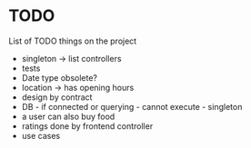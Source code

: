 # TODO
List of TODO things on the project

<ul>
	<li>singleton → list controllers</li>
	<li>tests</li>
	<li>Date type obsolete?</li>
	<li>location → has opening hours</li>
	<li>design by contract</li>
	<li>DB - if connected or querying - cannot execute - singleton</li>
	<li>a user can also buy food</li>
	<li> ratings done by frontend controller</li>
	<li>use cases</li>
</ul>
